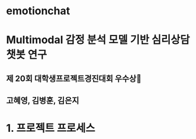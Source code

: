 # emotionchat
# Multimodal 감정 분석 모델 기반 심리상담 챗봇 연구
제 20회 대학생프로젝트경진대회 우수상🥉
---
고혜영, 김병훈, 김은지
---

# 1. 프로젝트 프로세스


